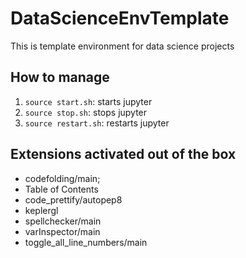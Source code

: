 # DataScienceEnvTemplate

This is template environment for data science projects

## How to manage

1. `source start.sh`: starts jupyter
2. `source stop.sh`: stops jupyter
3. `source restart.sh`: restarts jupyter

## Extensions activated out of the box

* codefolding/main;
* Table of Contents
* code_prettify/autopep8
* keplergl
* spellchecker/main
* varInspector/main
* toggle_all_line_numbers/main